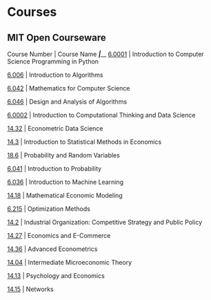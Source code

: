 # Courses

## MIT Open Courseware

Course Number | Course Name
_____________|_______________
[6.0001](https://ocw.mit.edu/courses/electrical-engineering-and-computer-science/6-0001-introduction-to-computer-science-and-programming-in-python-fall-2016/) | Introduction to Computer Science Programming in Python

[6.006](https://ocw.mit.edu/courses/electrical-engineering-and-computer-science/6-006-introduction-to-algorithms-fall-2011/) | Introduction to Algorithms

[6.042](https://ocw.mit.edu/courses/electrical-engineering-and-computer-science/6-042j-mathematics-for-computer-science-spring-2015/) | Mathematics for Computer Science

[6.046](https://ocw.mit.edu/courses/electrical-engineering-and-computer-science/6-046j-design-and-analysis-of-algorithms-spring-2015/) | Design and Analysis of Algorithms

[6.0002](https://ocw.mit.edu/courses/electrical-engineering-and-computer-science/6-0002-introduction-to-computational-thinking-and-data-science-fall-2016/) | Introduction to Computational Thinking and Data Science

[14.32](https://ocw.mit.edu/courses/economics/14-32-econometrics-spring-2007/) | Econometric Data Science

[14.3](https://ocw.mit.edu/courses/economics/14-30-introduction-to-statistical-methods-in-economics-spring-2009/) | Introduction to Statistical Methods in Economics

[18.6](https://ocw.mit.edu/courses/mathematics/18-600-probability-and-random-variables-fall-2019) | Probability and Random Variables

[6.041](https://ocw.mit.edu/courses/electrical-engineering-and-computer-science/6-041-probabilistic-systems-analysis-and-applied-probability-fall-2010) | Introduction to Probability

[6.036](https://ocw.mit.edu/courses/electrical-engineering-and-computer-science/6-036-introduction-to-machine-learning-fall-2020) | Introduction to Machine Learning

[14.18](https://ocw.mit.edu/courses/economics/14-05-intermediate-macroeconomics-spring-2013) | Mathematical Economic Modeling

[6.215](https://ocw.mit.edu/courses/sloan-school-of-management/15-093j-optimization-methods-fall-2009) | Optimization Methods

[14.2](https://ocw.mit.edu/courses/economics/14-20-industrial-organization-and-public-policy-spring-2003) | Industrial Organization: Competitive Strategy and Public Policy

[14.27](https://ocw.mit.edu/courses/economics/14-27-economics-and-e-commerce-fall-2014) | Economics and E-Commerce

[14.36](https://ocw.mit.edu/courses/economics/14-387-applied-econometrics-mostly-harmless-big-data-fall-2014) | Advanced Econometrics

[14.04](https://ocw.mit.edu/courses/economics/14-12-economic-applications-of-game-theory-fall-2012) | Intermediate Microeconomic Theory

[14.13](https://ocw.mit.edu/courses/economics/14-13-economics-and-psychology-spring-2004) | Psychology and Economics

[14.15](https://ocw.mit.edu/courses/economics/14-16-strategy-and-information-spring-2016) | Networks